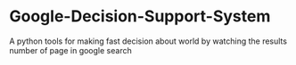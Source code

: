 # Google-Decision-Support-System
A python tools for making fast decision about world by watching the results number of page in google search
